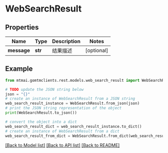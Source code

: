 # WebSearchResult


## Properties

Name | Type | Description | Notes
------------ | ------------- | ------------- | -------------
**message** | **str** | 结果描述 | [optional] 

## Example

```python
from mtmai.gomtmclients.rest.models.web_search_result import WebSearchResult

# TODO update the JSON string below
json = "{}"
# create an instance of WebSearchResult from a JSON string
web_search_result_instance = WebSearchResult.from_json(json)
# print the JSON string representation of the object
print(WebSearchResult.to_json())

# convert the object into a dict
web_search_result_dict = web_search_result_instance.to_dict()
# create an instance of WebSearchResult from a dict
web_search_result_from_dict = WebSearchResult.from_dict(web_search_result_dict)
```
[[Back to Model list]](../README.md#documentation-for-models) [[Back to API list]](../README.md#documentation-for-api-endpoints) [[Back to README]](../README.md)


